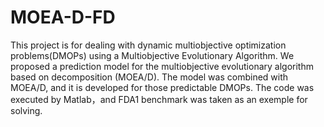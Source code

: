# MOEA-D-FD
This project is for dealing with dynamic multiobjective optimization problems(DMOPs) using a Multiobjective Evolutionary Algorithm.
We proposed a prediction model for the multiobjective evolutionary algorithm based on decomposition (MOEA/D). The model was combined with MOEA/D, and it is developed for those predictable DMOPs.
The code was executed by Matlab，and FDA1 benchmark was taken as an exemple for solving.
